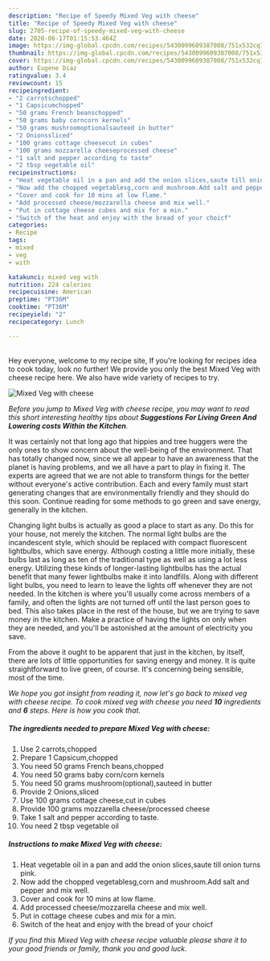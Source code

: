 ```yaml
---
description: "Recipe of Speedy Mixed Veg with cheese"
title: "Recipe of Speedy Mixed Veg with cheese"
slug: 2705-recipe-of-speedy-mixed-veg-with-cheese
date: 2020-06-17T01:15:53.464Z
image: https://img-global.cpcdn.com/recipes/5430099609387008/751x532cq70/mixed-veg-with-cheese-recipe-main-photo.jpg
thumbnail: https://img-global.cpcdn.com/recipes/5430099609387008/751x532cq70/mixed-veg-with-cheese-recipe-main-photo.jpg
cover: https://img-global.cpcdn.com/recipes/5430099609387008/751x532cq70/mixed-veg-with-cheese-recipe-main-photo.jpg
author: Eugene Diaz
ratingvalue: 3.4
reviewcount: 15
recipeingredient:
- "2 carrotschopped"
- "1 Capsicumchopped"
- "50 grams French beanschopped"
- "50 grams baby corncorn kernels"
- "50 grams mushroomoptionalsauteed in butter"
- "2 Onionssliced"
- "100 grams cottage cheesecut in cubes"
- "100 grams mozzarella cheeseprocessed cheese"
- "1 salt and pepper according to taste"
- "2 tbsp vegetable oil"
recipeinstructions:
- "Heat vegetable oil in a pan and add the onion slices,saute till onion turns pink."
- "Now add the chopped vegetablesg,corn and mushroom.Add salt and pepper and mix well."
- "Cover and cook for 10 mins at low flame."
- "Add processed cheese/mozzarella cheese and mix well."
- "Put in cottage cheese cubes and mix for a min."
- "Switch of the heat and enjoy with the bread of your choicf"
categories:
- Recipe
tags:
- mixed
- veg
- with

katakunci: mixed veg with 
nutrition: 224 calories
recipecuisine: American
preptime: "PT36M"
cooktime: "PT36M"
recipeyield: "2"
recipecategory: Lunch

---
```

<br>
Hey everyone, welcome to my recipe site, If you're looking for recipes idea to cook today, look no further! We provide you only the best Mixed Veg with cheese recipe here. We also have wide variety of recipes to try.
<br>


![Mixed Veg with cheese](https://img-global.cpcdn.com/recipes/5430099609387008/751x532cq70/mixed-veg-with-cheese-recipe-main-photo.jpg)

<i>Before you jump to Mixed Veg with cheese recipe, you may want to read this short interesting healthy tips about 
<strong>Suggestions For Living Green And Lowering costs Within the Kitchen</strong>.</i>
</br>

It was certainly not that long ago that hippies and tree huggers were the only ones to show concern about the well-being of the environment. That has totally changed now, since we all appear to have an awareness that the planet is having problems, and we all have a part to play in fixing it. The experts are agreed that we are not able to transform things for the better without everyone's active contribution. Each and every family must start generating changes that are environmentally friendly and they should do this soon. Continue reading for some methods to go green and save energy, generally in the kitchen.

Changing light bulbs is actually as good a place to start as any. Do this for your house, not merely the kitchen. The normal light bulbs are the incandescent style, which should be replaced with compact fluorescent lightbulbs, which save energy. Although costing a little more initially, these bulbs last as long as ten of the traditional type as well as using a lot less energy. Utilizing these kinds of longer-lasting lightbulbs has the actual benefit that many fewer lightbulbs make it into landfills. Along with different light bulbs, you need to learn to leave the lights off whenever they are not needed. In the kitchen is where you'll usually come across members of a family, and often the lights are not turned off until the last person goes to bed. This also takes place in the rest of the house, but we are trying to save money in the kitchen. Make a practice of having the lights on only when they are needed, and you'll be astonished at the amount of electricity you save.

From the above it ought to be apparent that just in the kitchen, by itself, there are lots of little opportunities for saving energy and money. It is quite straightforward to live green, of course. It's concerning being sensible, most of the time.


<i>We hope you got insight from reading it, now let's go back to mixed veg with cheese recipe. To cook mixed veg with cheese you need <strong>10</strong> ingredients and <strong>6</strong> steps. Here is how you cook that.
</i>

##### The ingredients needed to prepare Mixed Veg with cheese:

1. Use 2 carrots,chopped
1. Prepare 1 Capsicum,chopped
1. You need 50 grams French beans,chopped
1. You need 50 grams baby corn/corn kernels
1. You need 50 grams mushroom(optional),sauteed in butter
1. Provide 2 Onions,sliced
1. Use 100 grams cottage cheese,cut in cubes
1. Provide 100 grams mozzarella cheese/processed cheese
1. Take 1 salt and pepper according to taste.
1. You need 2 tbsp vegetable oil


##### Instructions to make Mixed Veg with cheese:

1. Heat vegetable oil in a pan and add the onion slices,saute till onion turns pink.
1. Now add the chopped vegetablesg,corn and mushroom.Add salt and pepper and mix well.
1. Cover and cook for 10 mins at low flame.
1. Add processed cheese/mozzarella cheese and mix well.
1. Put in cottage cheese cubes and mix for a min.
1. Switch of the heat and enjoy with the bread of your choicf


<i>If you find this Mixed Veg with cheese recipe valuable please share it to your good friends or family, thank you and good luck.</i>
